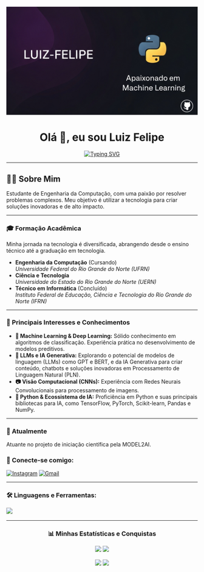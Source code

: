 <p align="center">
  <p align="center">
  <img src="https://raw.githubusercontent.com/luiz-pytech/luiz-pytech/main/images/banner.png" width="800">
</p>
</p>

<h1 align="center">Olá 👋, eu sou Luiz Felipe</h1>

<p align="center">
  <a href="https://github.com/DenverCoder1/readme-typing-svg">
    <img src="https://readme-typing-svg.herokuapp.com?font=Fira+Code&size=24&pause=1000&color=3397F7&width=435&lines=Desenvolvedor+e+Pesquisador;Sempre+aprendendo+coisas+novas;Apaixonado+por+tecnologia;Entusiasta+de+Código+Aberto" alt="Typing SVG" />
  </a>
</p>

---

<h2 align="left">👨‍💻 Sobre Mim</h2>

<p align="left">
  Estudante de Engenharia da Computação, com uma paixão por resolver problemas complexos. Meu objetivo é utilizar a tecnologia para criar soluções inovadoras e de alto impacto.
</p>

---

<h3 align="left">🎓 Formação Acadêmica</h3>

<p align="left">
  Minha jornada na tecnologia é diversificada, abrangendo desde o ensino técnico até a graduação em tecnologia.
</p>

<ul>
  <li>
    <b>Engenharia da Computação</b> (Cursando) <br>
    <i>Universidade Federal do Rio Grande do Norte (UFRN)</i>
  </li>
  <li>
    <b>Ciência e Tecnologia</b> <br>
    <i>Universidade do Estado do Rio Grande do Norte (UERN)</i>
  </li>
  <li>
    <b>Técnico em Informática</b> (Concluído) <br>
    <i>Instituto Federal de Educação, Ciência e Tecnologia do Rio Grande do Norte (IFRN)</i>
  </li>
</ul>

---

<h3 align="left">🚀 Principais Interesses e Conhecimentos</h3>

<ul>
  <li>
    <b>🤖 Machine Learning & Deep Learning:</b> Sólido conhecimento em algoritmos de classificação. Experiência prática no desenvolvimento de modelos preditivos.
  </li>
  <li>
    <b>🔧 LLMs e IA Generativa:</b> Explorando o potencial de modelos de linguagem (LLMs) como GPT e BERT, e da IA Generativa para criar conteúdo, chatbots e soluções inovadoras em Processamento de Linguagem Natural (PLN).
  </li>
  <li>
    <b>📷 Visão Computacional (CNNs):</b> Experiência com Redes Neurais Convolucionais para processamento de imagens.
  </li>
  <li>
    <b>🐍 Python & Ecossistema de IA:</b> Proficiência em Python e suas principais bibliotecas para IA, como TensorFlow, PyTorch, Scikit-learn, Pandas e NumPy.
  </li>
</ul>

---

<h3 align="left">💼 Atualmente</h3>

<p align="left">
 Atuante no projeto de iniciação científica pela MODEL2AI.
</p>

<h3 align="left">🤝 Conecte-se comigo:</h3>
<p align="left">
  <a href="https://www.instagram.com/iluixfelipe/" target="blank"><img src="https://img.shields.io/badge/Instagram-E4405F?style=for-the-badge&logo=instagram&logoColor=white" alt="Instagram"/></a>
  <a href="mailto:lf06092004@gmail.com" target="blank"><img src="https://img.shields.io/badge/Gmail-D14836?style=for-the-badge&logo=gmail&logoColor=white" alt="Gmail"/></a>
</p>

---

<h3 align="left">🛠️ Linguagens e Ferramentas:</h3>
<p align="left">
  <a href="https://skillicons.dev">
    <img src="https://skillicons.dev/icons?i=python,git,java,tensorflow,scikitlearn,c,cpp,qt,springboot&perline=10" />
  </a>
</p>

---

<div align="center">
  <h3 align="center">📊 Minhas Estatísticas e Conquistas</h3>
  <img height="180em" src="https://github-readme-stats.vercel.app/api?username=luiz-pytech&show_icons=true&theme=dracula&include_all_commits=true&count_private=true"/>
  <img height="180em" src="https://github-readme-stats.vercel.app/api/top-langs/?username=luiz-pytech&layout=compact&langs_count=7&theme=dracula"/>
  <br><br>
  <img height="180em" src="https://github-readme-streak-stats.herokuapp.com/?user=luiz-pytech&theme=dracula" />
  <img height="180em" src="https://github-profile-trophy.vercel.app/?username=luiz-pytech&theme=dracula&column=3&row=2" />
</div>
